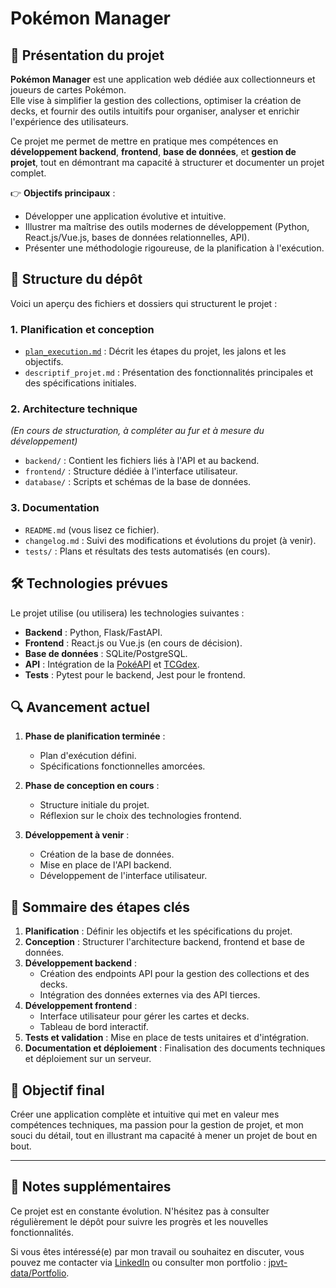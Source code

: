 # Pokémon Manager  

## 🚀 Présentation du projet  

**Pokémon Manager** est une application web dédiée aux collectionneurs et joueurs de cartes Pokémon.  
Elle vise à simplifier la gestion des collections, optimiser la création de decks, et fournir des outils intuitifs pour organiser, analyser et enrichir l'expérience des utilisateurs.  

Ce projet me permet de mettre en pratique mes compétences en **développement backend**, **frontend**, **base de données**, et **gestion de projet**, tout en démontrant ma capacité à structurer et documenter un projet complet.  

👉 **Objectifs principaux** :  
- Développer une application évolutive et intuitive.  
- Illustrer ma maîtrise des outils modernes de développement (Python, React.js/Vue.js, bases de données relationnelles, API).  
- Présenter une méthodologie rigoureuse, de la planification à l'exécution.  

## 📂 Structure du dépôt  

Voici un aperçu des fichiers et dossiers qui structurent le projet :  

### 1. **Planification et conception**  
- [`plan_execution.md`](./data/docs/plan_execution.md) : Décrit les étapes du projet, les jalons et les objectifs.  
- `descriptif_projet.md` : Présentation des fonctionnalités principales et des spécifications initiales.  

### 2. **Architecture technique**  
*(En cours de structuration, à compléter au fur et à mesure du développement)*  
- `backend/` : Contient les fichiers liés à l'API et au backend.  
- `frontend/` : Structure dédiée à l'interface utilisateur.  
- `database/` : Scripts et schémas de la base de données.  

### 3. **Documentation**  
- `README.md` (vous lisez ce fichier).  
- `changelog.md` : Suivi des modifications et évolutions du projet (à venir).  
- `tests/` : Plans et résultats des tests automatisés (en cours).  

## 🛠️ Technologies prévues  

Le projet utilise (ou utilisera) les technologies suivantes :  
- **Backend** : Python, Flask/FastAPI.  
- **Frontend** : React.js ou Vue.js (en cours de décision).  
- **Base de données** : SQLite/PostgreSQL.  
- **API** : Intégration de la [PokéAPI](https://pokeapi.co/) et [TCGdex](https://github.com/tcgdex).  
- **Tests** : Pytest pour le backend, Jest pour le frontend.  

## 🔍 Avancement actuel  

1. **Phase de planification terminée** :  
   - Plan d'exécution défini.  
   - Spécifications fonctionnelles amorcées.  

2. **Phase de conception en cours** :  
   - Structure initiale du projet.  
   - Réflexion sur le choix des technologies frontend.  

3. **Développement à venir** :  
   - Création de la base de données.  
   - Mise en place de l'API backend.  
   - Développement de l'interface utilisateur.  

## 📖 Sommaire des étapes clés  

1. **Planification** : Définir les objectifs et les spécifications du projet.  
2. **Conception** : Structurer l'architecture backend, frontend et base de données.  
3. **Développement backend** :  
   - Création des endpoints API pour la gestion des collections et des decks.  
   - Intégration des données externes via des API tierces.  
4. **Développement frontend** :  
   - Interface utilisateur pour gérer les cartes et decks.  
   - Tableau de bord interactif.  
5. **Tests et validation** : Mise en place de tests unitaires et d'intégration.  
6. **Documentation et déploiement** : Finalisation des documents techniques et déploiement sur un serveur.  

## 🎯 Objectif final  

Créer une application complète et intuitive qui met en valeur mes compétences techniques, ma passion pour la gestion de projet, et mon souci du détail, tout en illustrant ma capacité à mener un projet de bout en bout.  

---

## 📝 Notes supplémentaires  

Ce projet est en constante évolution. N'hésitez pas à consulter régulièrement le dépôt pour suivre les progrès et les nouvelles fonctionnalités.  

Si vous êtes intéressé(e) par mon travail ou souhaitez en discuter, vous pouvez me contacter via [LinkedIn](https://www.linkedin.com/) ou consulter mon portfolio : [jpvt-data/Portfolio](https://github.com/jpvt-data/Portfolio).  